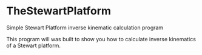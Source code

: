 # TheStewartPlatform
Simple Stewart Platform inverse kinematic calculation program

This program will was built to show you how to calculate inverse kinematics of a Stewart platform.
